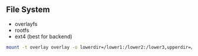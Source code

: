 File System
-

* overlayfs
* rootfs
* ext4 (best for backend)

````sh
mount -t overlay overlay -o lowerdir=/lower1:/lower2:/lower3,upperdir=/upper,workdir=/work /merged
````
